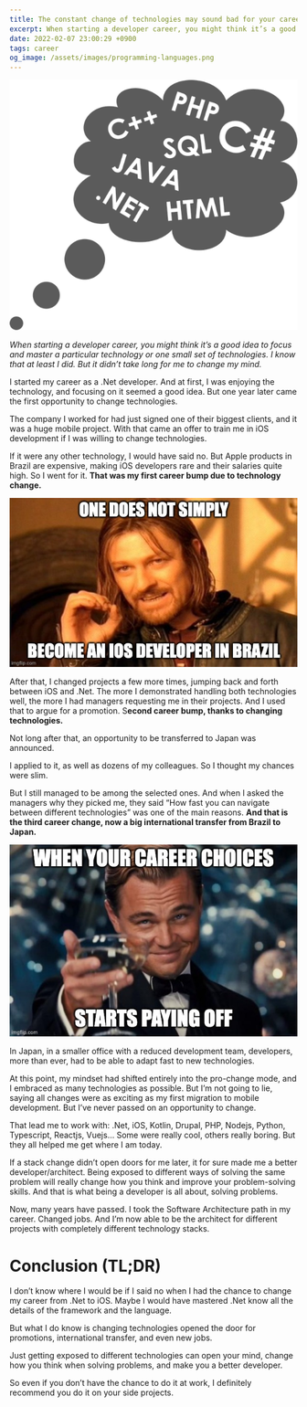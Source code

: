 ```yaml
---
title: The constant change of technologies may sound bad for your career, but it can actually help you.
excerpt: When starting a developer career, you might think it’s a good idea to focus and master a particular technology or one small set of technologies. I know that at least I did. But it didn’t take long for me to change my mind.
date: 2022-02-07 23:00:29 +0900
tags: career
og_image: /assets/images/programming-languages.png
---
```


![thinking balloon with multiple programming languages](/assets/images/programming-languages.png)

_When starting a developer career, you might think it’s a good idea to focus and master a particular technology or one small set of technologies. I know that at least I did. But it didn’t take long for me to change my mind._

I started my career as a .Net developer. And at first, I was enjoying the technology, and focusing on it seemed a good idea. But one year later came the first opportunity to change technologies.

The company I worked for had just signed one of their biggest clients, and it was a huge mobile project. With that came an offer to train me in iOS development if I was willing to change technologies.

If it were any other technology, I would have said no. But Apple products in Brazil are expensive, making iOS developers rare and their salaries quite high. So I went for it. **That was my first career bump due to technology change.**

![One does not simply become an ios developer in Brazil](/assets/images/ios-developer.jpeg)

After that, I changed projects a few more times, jumping back and forth between iOS and .Net. The more I demonstrated handling both technologies well, the more I had managers requesting me in their projects. And I used that to argue for a promotion. S**econd career bump, thanks to changing technologies.**

Not long after that, an opportunity to be transferred to Japan was announced.

I applied to it, as well as dozens of my colleagues. So I thought my chances were slim.

But I still managed to be among the selected ones. And when I asked the managers why they picked me, they said “How fast you can navigate between different technologies” was one of the main reasons. **And that is the third career change, now a big international transfer from Brazil to Japan.**

![When your career choices starts paying off](/assets/images/choices-paying-off.jpeg)

In Japan, in a smaller office with a reduced development team, developers, more than ever, had to be able to adapt fast to new technologies.

At this point, my mindset had shifted entirely into the pro-change mode, and I embraced as many technologies as possible. But I’m not going to lie, saying all changes were as exciting as my first migration to mobile development. But I’ve never passed on an opportunity to change.

That lead me to work with: .Net, iOS, Kotlin, Drupal, PHP, Nodejs, Python, Typescript, Reactjs, Vuejs… Some were really cool, others really boring. But they all helped me get where I am today.

If a stack change didn’t open doors for me later, it for sure made me a better developer/architect. Being exposed to different ways of solving the same problem will really change how you think and improve your problem-solving skills. And that is what being a developer is all about, solving problems.

Now, many years have passed. I took the Software Architecture path in my career. Changed jobs. And I’m now able to be the architect for different projects with completely different technology stacks.

# Conclusion (TL;DR)

I don’t know where I would be if I said no when I had the chance to change my career from .Net to iOS. Maybe I would have mastered .Net know all the details of the framework and the language.

But what I do know is changing technologies opened the door for promotions, international transfer, and even new jobs.

Just getting exposed to different technologies can open your mind, change how you think when solving problems, and make you a better developer.

So even if you don’t have the chance to do it at work, I definitely recommend you do it on your side projects.
